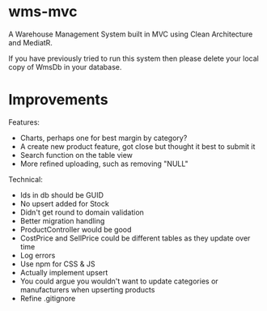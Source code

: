 # wms-mvc
A Warehouse Management System built in MVC using Clean Architecture and MediatR.

If you have previously tried to run this system then please delete your local copy of WmsDb in your database.

# Improvements
Features:
- Charts, perhaps one for best margin by category?
- A create new product feature, got close but thought it best to submit it
- Search function on the table view
- More refined uploading, such as removing "NULL"

Technical:
- Ids in db should be GUID
- No upsert added for Stock
- Didn't get round to domain validation
- Better migration handling
- ProductController would be good
- CostPrice and SellPrice could be different tables as they update over time
- Log errors
- Use npm for CSS & JS
- Actually implement upsert
- You could argue you wouldn't want to update categories or manufacturers when upserting products
- Refine .gitignore

